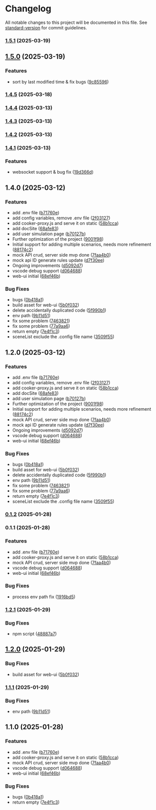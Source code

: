 # Changelog

All notable changes to this project will be documented in this file. See [standard-version](https://github.com/conventional-changelog/standard-version) for commit guidelines.

### [1.5.1](https://github.com/cooker-mock/cooker-mock/compare/v1.5.0...v1.5.1) (2025-03-19)

## [1.5.0](https://github.com/cooker-mock/cooker-mock/compare/v1.4.5...v1.5.0) (2025-03-19)


### Features

* sort by last modified time & fix bugs ([9c85596](https://github.com/cooker-mock/cooker-mock/commit/9c8559620380e537b6c4080d533b28e49310a15c))

### [1.4.5](https://github.com/cooker-mock/cooker-mock/compare/v1.4.4...v1.4.5) (2025-03-18)

### [1.4.4](https://github.com/cooker-mock/cooker-mock/compare/v1.4.3...v1.4.4) (2025-03-13)

### [1.4.3](https://github.com/cooker-mock/cooker-mock/compare/v1.4.2...v1.4.3) (2025-03-13)

### [1.4.2](https://github.com/cooker-mock/cooker-mock/compare/v1.4.1...v1.4.2) (2025-03-13)

### [1.4.1](https://github.com/cooker-mock/cooker-mock/compare/v1.2.2...v1.4.1) (2025-03-13)


### Features

* websocket support & bug fix ([19d366d](https://github.com/cooker-mock/cooker-mock/commit/19d366d4b5d1773547d12b85983c13bbcdf145e3))

## 1.4.0 (2025-03-12)


### Features

* add .env file ([b71760e](https://github.com/cooker-mock/cooker-mock/commit/b71760e603d07cd19a3add8e45bfddb4ba7fc73c))
* add config variables, remove .env file ([2f03127](https://github.com/cooker-mock/cooker-mock/commit/2f03127b151e44286300a1b874f017a1586cb484))
* add cooker-proxy.js and serve it on static ([58b1cca](https://github.com/cooker-mock/cooker-mock/commit/58b1cca6e76aacb1d12f0a21d928c148e0ccb042))
* add docSite ([68afe83](https://github.com/cooker-mock/cooker-mock/commit/68afe83ef060a31041ac675b849bca22440a573e))
* add user simulation page ([b70127b](https://github.com/cooker-mock/cooker-mock/commit/b70127bfb7ddd90c4a26f8d8185dbf299d0af9df))
* Further optimization of the project ([9001f98](https://github.com/cooker-mock/cooker-mock/commit/9001f9876a96cb4e1fd461398ef08a029649cdcc))
* Initial support for adding multiple scenarios, needs more refinement ([88174c2](https://github.com/cooker-mock/cooker-mock/commit/88174c2102b9c370274b7e5cc511d1e72d20af64))
* mock API crud, server side mvp done ([7faa4b0](https://github.com/cooker-mock/cooker-mock/commit/7faa4b0eefd1ebba1b7c6151a7c53668e2a09ef3))
* mock api ID generate rules update ([d7f30ee](https://github.com/cooker-mock/cooker-mock/commit/d7f30ee26e462a81c1b2bb58590e290f36f4bead))
* Ongoing improvements ([d5092d7](https://github.com/cooker-mock/cooker-mock/commit/d5092d70744cd88547125018367ae85f0e51368f))
* vscode debug support ([d064688](https://github.com/cooker-mock/cooker-mock/commit/d064688bbb1be542b48b2e19df14641066a094c0))
* web-ui initial ([68ef46b](https://github.com/cooker-mock/cooker-mock/commit/68ef46b453b42cfac68645bbd3cabbde9d32fb4f))


### Bug Fixes

* bugs ([0b418a1](https://github.com/cooker-mock/cooker-mock/commit/0b418a10ba78b30cd4a66ef108d949ec89de3f60))
* build asset for web-ui ([5b0f032](https://github.com/cooker-mock/cooker-mock/commit/5b0f032e2df7075694e14276bccd72e5a016308b))
* delete accidentally duplicated code ([5f990b1](https://github.com/cooker-mock/cooker-mock/commit/5f990b1193d711c972c86f4b830183d7d60ee7d1))
* env path ([9b11d51](https://github.com/cooker-mock/cooker-mock/commit/9b11d510b2eed50c53b76e602407915792f1cc7e))
* fix some problem ([7463821](https://github.com/cooker-mock/cooker-mock/commit/74638215462ae51d21ebb962bb9e4cbde2faa361))
* fix some problem ([77a9aa6](https://github.com/cooker-mock/cooker-mock/commit/77a9aa6d5f836d69572b05e4d3d7f13484e8018d))
* return empty ([7e4f1c3](https://github.com/cooker-mock/cooker-mock/commit/7e4f1c36f7653a7f26e9cfd164428d2b6f7a996f))
* sceneList exclude the .config file name ([3509f55](https://github.com/cooker-mock/cooker-mock/commit/3509f55f56ca9e892788b0eb792fe02746d72b7c))

## 1.2.0 (2025-03-12)


### Features

* add .env file ([b71760e](https://github.com/cooker-mock/cooker-mock/commit/b71760e603d07cd19a3add8e45bfddb4ba7fc73c))
* add config variables, remove .env file ([2f03127](https://github.com/cooker-mock/cooker-mock/commit/2f03127b151e44286300a1b874f017a1586cb484))
* add cooker-proxy.js and serve it on static ([58b1cca](https://github.com/cooker-mock/cooker-mock/commit/58b1cca6e76aacb1d12f0a21d928c148e0ccb042))
* add docSite ([68afe83](https://github.com/cooker-mock/cooker-mock/commit/68afe83ef060a31041ac675b849bca22440a573e))
* add user simulation page ([b70127b](https://github.com/cooker-mock/cooker-mock/commit/b70127bfb7ddd90c4a26f8d8185dbf299d0af9df))
* Further optimization of the project ([9001f98](https://github.com/cooker-mock/cooker-mock/commit/9001f9876a96cb4e1fd461398ef08a029649cdcc))
* Initial support for adding multiple scenarios, needs more refinement ([88174c2](https://github.com/cooker-mock/cooker-mock/commit/88174c2102b9c370274b7e5cc511d1e72d20af64))
* mock API crud, server side mvp done ([7faa4b0](https://github.com/cooker-mock/cooker-mock/commit/7faa4b0eefd1ebba1b7c6151a7c53668e2a09ef3))
* mock api ID generate rules update ([d7f30ee](https://github.com/cooker-mock/cooker-mock/commit/d7f30ee26e462a81c1b2bb58590e290f36f4bead))
* Ongoing improvements ([d5092d7](https://github.com/cooker-mock/cooker-mock/commit/d5092d70744cd88547125018367ae85f0e51368f))
* vscode debug support ([d064688](https://github.com/cooker-mock/cooker-mock/commit/d064688bbb1be542b48b2e19df14641066a094c0))
* web-ui initial ([68ef46b](https://github.com/cooker-mock/cooker-mock/commit/68ef46b453b42cfac68645bbd3cabbde9d32fb4f))


### Bug Fixes

* bugs ([0b418a1](https://github.com/cooker-mock/cooker-mock/commit/0b418a10ba78b30cd4a66ef108d949ec89de3f60))
* build asset for web-ui ([5b0f032](https://github.com/cooker-mock/cooker-mock/commit/5b0f032e2df7075694e14276bccd72e5a016308b))
* delete accidentally duplicated code ([5f990b1](https://github.com/cooker-mock/cooker-mock/commit/5f990b1193d711c972c86f4b830183d7d60ee7d1))
* env path ([9b11d51](https://github.com/cooker-mock/cooker-mock/commit/9b11d510b2eed50c53b76e602407915792f1cc7e))
* fix some problem ([7463821](https://github.com/cooker-mock/cooker-mock/commit/74638215462ae51d21ebb962bb9e4cbde2faa361))
* fix some problem ([77a9aa6](https://github.com/cooker-mock/cooker-mock/commit/77a9aa6d5f836d69572b05e4d3d7f13484e8018d))
* return empty ([7e4f1c3](https://github.com/cooker-mock/cooker-mock/commit/7e4f1c36f7653a7f26e9cfd164428d2b6f7a996f))
* sceneList exclude the .config file name ([3509f55](https://github.com/cooker-mock/cooker-mock/commit/3509f55f56ca9e892788b0eb792fe02746d72b7c))

### [0.1.2](https://github.com/Alex-xd/cooker/compare/v0.1.1...v0.1.2) (2025-01-28)

### 0.1.1 (2025-01-28)


### Features

* add .env file ([b71760e](https://github.com/Alex-xd/cooker/commit/b71760e603d07cd19a3add8e45bfddb4ba7fc73c))
* add cooker-proxy.js and serve it on static ([58b1cca](https://github.com/Alex-xd/cooker/commit/58b1cca6e76aacb1d12f0a21d928c148e0ccb042))
* mock API crud, server side mvp done ([7faa4b0](https://github.com/Alex-xd/cooker/commit/7faa4b0eefd1ebba1b7c6151a7c53668e2a09ef3))
* vscode debug support ([d064688](https://github.com/Alex-xd/cooker/commit/d064688bbb1be542b48b2e19df14641066a094c0))
* web-ui initial ([68ef46b](https://github.com/Alex-xd/cooker/commit/68ef46b453b42cfac68645bbd3cabbde9d32fb4f))


### Bug Fixes

* process env path fix ([1916bd5](https://github.com/cooker-mock/cooker-mock/commit/1916bd5ee279aa7c3c1063e1e29a24de315d66e7))

### [1.2.1](https://github.com/cooker-mock/cooker-mock/compare/v1.2.0...v1.2.1) (2025-01-29)


### Bug Fixes

* npm script ([48887a7](https://github.com/cooker-mock/cooker-mock/commit/48887a722a68c02d32b1dff4d6d01629bee8d9d2))

## [1.2.0](https://github.com/cooker-mock/cooker-mock/compare/v1.1.1...v1.2.0) (2025-01-29)


### Bug Fixes

* build asset for web-ui ([5b0f032](https://github.com/cooker-mock/cooker-mock/commit/5b0f032e2df7075694e14276bccd72e5a016308b))

### [1.1.1](https://github.com/cooker-mock/cooker-mock/compare/v1.1.0...v1.1.1) (2025-01-29)


### Bug Fixes

* env path ([9b11d51](https://github.com/cooker-mock/cooker-mock/commit/9b11d510b2eed50c53b76e602407915792f1cc7e))

## 1.1.0 (2025-01-28)


### Features

* add .env file ([b71760e](https://github.com/cooker-mock/cooker-mock/commit/b71760e603d07cd19a3add8e45bfddb4ba7fc73c))
* add cooker-proxy.js and serve it on static ([58b1cca](https://github.com/cooker-mock/cooker-mock/commit/58b1cca6e76aacb1d12f0a21d928c148e0ccb042))
* mock API crud, server side mvp done ([7faa4b0](https://github.com/cooker-mock/cooker-mock/commit/7faa4b0eefd1ebba1b7c6151a7c53668e2a09ef3))
* vscode debug support ([d064688](https://github.com/cooker-mock/cooker-mock/commit/d064688bbb1be542b48b2e19df14641066a094c0))
* web-ui initial ([68ef46b](https://github.com/cooker-mock/cooker-mock/commit/68ef46b453b42cfac68645bbd3cabbde9d32fb4f))


### Bug Fixes

* bugs ([0b418a1](https://github.com/cooker-mock/cooker-mock/commit/0b418a10ba78b30cd4a66ef108d949ec89de3f60))
* return empty ([7e4f1c3](https://github.com/cooker-mock/cooker-mock/commit/7e4f1c36f7653a7f26e9cfd164428d2b6f7a996f))
